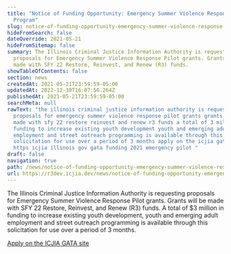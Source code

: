 ```yaml
---
title: "Notice of Funding Opportunity: Emergency Summer Violence Response Pilot
  Program"
slug: notice-of-funding-opportunity-emergency-summer-violence-response-pilot-program
hideFromSearch: false
dateOverride: 2021-05-21
hideFromSitemap: false
summary: The Illinois Criminal Justice Information Authority is requesting
  proposals for Emergency Summer Violence Response Pilot grants. Grants will be
  made with SFY 22 Restore, Reinvest, and Renew (R3) funds.
showTableOfContents: false
section: news
createdAt: 2021-05-21T23:59:59-05:00
updatedAt: 2022-12-30T16:07:56.264Z
publishedAt: 2021-05-21T23:59:59-05:00
searchMeta: null
rawText: "the illinois criminal justice information authority is requesting
  proposals for emergency summer violence response pilot grants grants will be
  made with sfy 22 restore reinvest and renew r3 funds a total of 3 million in
  funding to increase existing youth development youth and emerging adult
  employment and street outreach programming is available through this
  solicitation for use over a period of 3 months apply on the icjia gata site
  https icjia illinois gov gata funding 2021 emergency pilot "
draft: false
navigation: true
path: /news/notice-of-funding-opportunity-emergency-summer-violence-response-pilot-program
url: https://r3dev.icjia.dev/news/notice-of-funding-opportunity-emergency-summer-violence-response-pilot-program
---
```


The Illinois Criminal Justice Information Authority is requesting proposals for Emergency Summer Violence Response Pilot grants. Grants will be made with SFY 22 Restore, Reinvest, and Renew (R3) funds. A total of $3 million in funding to increase existing youth development, youth and emerging adult employment and street outreach programming is available through this solicitation for use over a period of 3 months.

[Apply on the ICJIA GATA site](https://icjia.illinois.gov/gata/funding/2021-emergency-pilot) 

